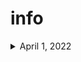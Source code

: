 # info
<details>
 <summary> April 1, 2022</summary>
 + Created my first GitHub account on this day. 


   Sample: 
</details>

<!--- Get a programmer, they commit all the time badum tss --->
